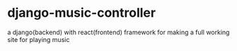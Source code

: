 # django-music-controller
a django(backend) with react(frontend) framework for making a full working  site for playing music
